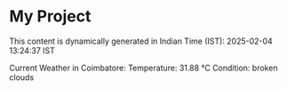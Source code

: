 # My Project

This content is dynamically generated in Indian Time (IST): 2025-02-04 13:24:37 IST


Current Weather in Coimbatore:
Temperature: 31.88 °C
Condition: broken clouds
